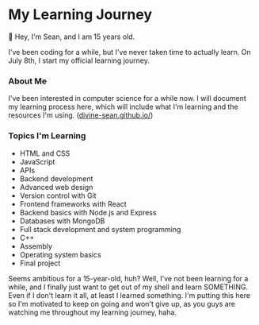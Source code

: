 # My Learning Journey

👋 Hey, I'm Sean, and I am 15 years old.

I've been coding for a while, but I've never taken time to actually learn. On July 8th, I start my official learning journey.

### About Me
I've been interested in computer science for a while now. I will document my learning process here, which will include what I'm learning and the resources I'm using.
([divine-sean.github.io/](https://divine-sean.github.io/))

### Topics I'm Learning
- HTML and CSS
- JavaScript
- APIs
- Backend development
- Advanced web design
- Version control with Git
- Frontend frameworks with React
- Backend basics with Node.js and Express
- Databases with MongoDB
- Full stack development and system programming
- C++
- Assembly
- Operating system basics
- Final project

Seems ambitious for a 15-year-old, huh? Well, I've not been learning for a while, and I finally just want to get out of my shell and learn SOMETHING. Even if I don't learn it all, at least I learned something. I'm putting this here so I'm motivated to keep on going and won't give up, as you guys are watching me throughout my learning journey, haha.
